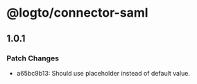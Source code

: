 # @logto/connector-saml

## 1.0.1

### Patch Changes

- a65bc9b13: Should use placeholder instead of default value.
